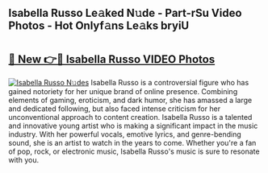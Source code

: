 ## Isabella Russo Le𝚊ked N𝚞de - Part-rSu Video Photos - Hot Onlyf𝚊ns Le𝚊ks bryiU

# <h2><a href="http://ab25955.deff.icu/?id=Isabella+Russo">🔗 New 👉🔴 Isabella Russo VIDEO Photos</a></h2>

[![Isabella Russo N𝚞des](https://i.imgur.com/rIISA9y.gif)](http://ab25955.deff.icu/?id=Isabella+Russo)
Isabella Russo is a controversial figure who has gained notoriety for her unique brand of online presence. Combining elements of gaming, eroticism, and dark humor, she has amassed a large and dedicated following, but also faced intense criticism for her unconventional approach to content creation. Isabella Russo is a talented and innovative young artist who is making a significant impact in the music industry. With her powerful vocals, emotive lyrics, and genre-bending sound, she is an artist to watch in the years to come. Whether you're a fan of pop, rock, or electronic music, Isabella Russo's music is sure to resonate with you.
